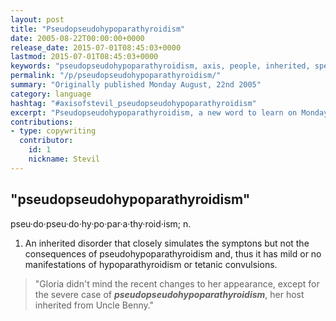 ```yaml
---
layout: post
title: "Pseudopseudohypoparathyroidism"
date: 2005-08-22T00:00:00+0000
release_date: 2015-07-01T08:45:03+0000
lastmod: 2015-07-01T08:45:03+0000
keywords: "pseudopseudohypoparathyroidism, axis, people, inherited, speech"
permalink: "/p/pseudopseudohypoparathyroidism/"
summary: "Originally published Monday August, 22nd 2005"
category: language
hashtag: "#axisofstevil_pseudopseudohypoparathyroidism"
excerpt: "Pseudopseudohypoparathyroidism, a new word to learn on Monday August, 22nd 2005"
contributions:
- type: copywriting
  contributor:
    id: 1
    nickname: Stevil
---
```


## "pseudopseudohypoparathyroidism" ##

pseu·do·pseu·do·hy·po·par·a·thy·roid·ism; n.

1. An inherited disorder that closely simulates the symptons but not the consequences of pseudohypoparathyroidism and, thus it has mild or no manifestations of hypoparathyroidism or tetanic convulsions.
 
> "Gloria didn't mind the recent changes to her appearance, except for the severe case of ***pseudopseudohypoparathyroidism***, her host inherited from Uncle Benny."
